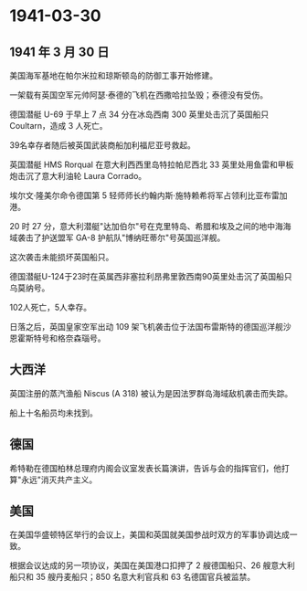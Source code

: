 # 1941-03-30

## 1941 年 3 月 30 日

美国海军基地在帕尔米拉和琼斯顿岛的防御工事开始修建。

一架载有英国空军元帅阿瑟·泰德的飞机在西撒哈拉坠毁；泰德没有受伤。

德国潜艇 U-69 于早上 7 点 34 分在冰岛西南 300 英里处击沉了英国船只
Coultarn，造成 3 人死亡。

39名幸存者随后被英国武装商船加利福尼亚号救起。

英国潜艇 HMS Rorqual 在意大利西西里岛特拉帕尼西北 33
英里处用鱼雷和甲板炮击沉了意大利油轮 Laura Corrado。

埃尔文·隆美尔命令德国第 5
轻师师长约翰内斯·施特赖希将军占领利比亚布雷加港。

20 时 27
分，意大利潜艇"达加伯尔"号在克里特岛、希腊和埃及之间的地中海海域袭击了护送盟军
GA-8 护航队"博纳旺蒂尔"号英国巡洋舰。

这次袭击未能损坏英国船只。

德国潜艇U-124于23时在英属西非塞拉利昂弗里敦西南90英里处击沉了英国船只乌莫纳号。

102人死亡，5人幸存。

日落之后，英国皇家空军出动 109
架飞机袭击位于法国布雷斯特的德国巡洋舰沙恩霍斯特号和格奈森瑙号。

## 大西洋

英国注册的蒸汽渔船 Niscus (A 318) 被认为是因法罗群岛海域敌机袭击而失踪。

船上十名船员均未找到。

## 德国

希特勒在德国柏林总理府内阁会议室发表长篇演讲，告诉与会的指挥官们，他打算"永远"消灭共产主义。

## 美国

在美国华盛顿特区举行的会议上，美国和英国就美国参战时双方的军事协调达成一致。

根据会议达成的另一项协议，美国在美国港口扣押了 2 艘德国船只、26
艘意大利船只和 35 艘丹麦船只；850 名意大利官兵和 63 名德国官兵被监禁。


